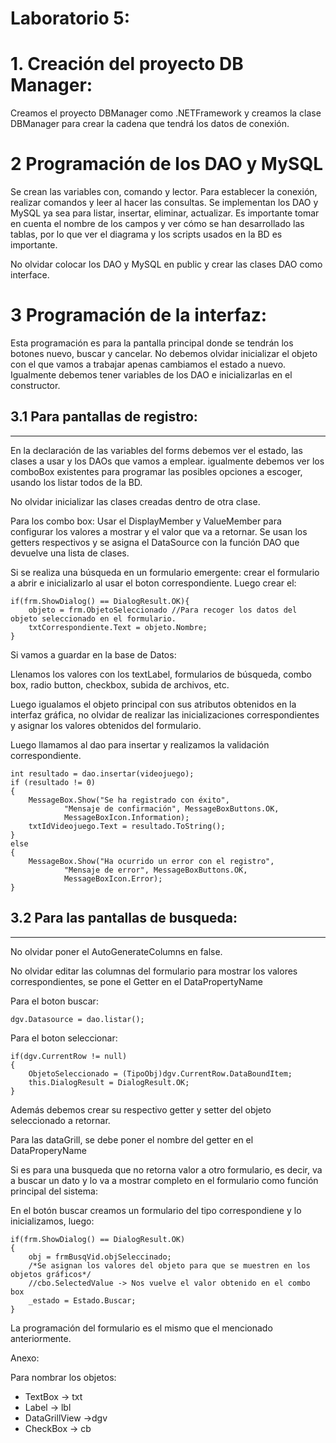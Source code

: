 # Laboratorio 5:
# 1. Creación del proyecto DB Manager:

Creamos el proyecto DBManager como .NETFramework y creamos la clase 
DBManager para crear la cadena que tendrá los datos de conexión.
# 2 Programación de los DAO y MySQL
Se crean las variables con, comando y lector. Para establecer la conexión, realizar comandos y leer al hacer las consultas.
Se implementan los DAO y MySQL ya sea para listar, insertar, eliminar, actualizar. Es importante tomar en cuenta 
el nombre de los campos y ver cómo se han desarrollado las tablas, por lo que ver el diagrama y los scripts usados en la BD es importante.

No olvidar colocar los DAO y MySQL en public y crear las clases DAO como interface.

# 3 Programación de la interfaz:
Esta programación es para la pantalla principal donde se tendrán los botones nuevo, buscar y cancelar.
No debemos olvidar inicializar el objeto con el que vamos a trabajar apenas cambiamos el estado a nuevo.
Igualmente debemos tener variables de los DAO e inicializarlas en el constructor.

## 3.1 Para pantallas de registro:
----

En la declaración de las variables del forms debemos ver el estado, las clases a usar y los DAOs que vamos a emplear.
igualmente debemos ver los comboBox existentes para programar las posibles opciones a escoger, usando los listar todos de la BD.

No olvidar inicializar las clases creadas dentro de otra clase.


Para los combo box:
Usar el DisplayMember y ValueMember para configurar los valores a mostrar y el valor que va a retornar.
Se usan los getters respectivos y se asigna el DataSource con la función DAO que devuelve una lista de clases.

Si se realiza una búsqueda en un formulario emergente:
crear el formulario a abrir e inicializarlo al usar el boton correspondiente.
Luego crear el:

	if(frm.ShowDialog() == DialogResult.OK){
		objeto = frm.ObjetoSeleccionado //Para recoger los datos del objeto seleccionado en el formulario.
		txtCorrespondiente.Text = objeto.Nombre;
	}

Si vamos a guardar en la base de Datos:

Llenamos los valores con los textLabel, formularios de búsqueda, combo box, radio button, checkbox, subida de archivos, etc.

Luego igualamos el objeto principal con sus atributos obtenidos en la interfaz gráfica, no olvidar de realizar las inicializaciones correspondientes y asignar los valores obtenidos del formulario.
		

Luego llamamos al dao para insertar y realizamos la validación correspondiente.

	int resultado = dao.insertar(videojuego);
	if (resultado != 0)
	{
		MessageBox.Show("Se ha registrado con éxito",
				"Mensaje de confirmación", MessageBoxButtons.OK,
				MessageBoxIcon.Information);
		txtIdVideojuego.Text = resultado.ToString();
	}
	else
	{
		MessageBox.Show("Ha ocurrido un error con el registro",
				"Mensaje de error", MessageBoxButtons.OK,
				MessageBoxIcon.Error);
	}

## 3.2 Para las pantallas de busqueda:
------
No olvidar poner el AutoGenerateColumns en false.


No olvidar editar las columnas del formulario para mostrar los valores correspondientes, se pone el Getter en el DataPropertyName

Para el boton buscar:

	dgv.Datasource = dao.listar();
Para el boton seleccionar:

	if(dgv.CurrentRow != null)
	{
		ObjetoSeleccionado = (TipoObj)dgv.CurrentRow.DataBoundItem;
		this.DialogResult = DialogResult.OK;
	}

Además debemos crear su respectivo getter y setter del objeto seleccionado a retornar.

Para las dataGrill, se debe poner el nombre del getter en el DataProperyName

Si es para una busqueda que no retorna valor a otro formulario, es decir, va a buscar un dato y lo va a mostrar completo en el formulario como función principal del sistema:

En el botón buscar creamos un formulario del tipo correspondiene y lo inicializamos, luego:

	if(frm.ShowDialog() == DialogResult.OK)
	{
		obj = frmBusqVid.objSeleccinado;
		/*Se asignan los valores del objeto para que se muestren en los objetos gráficos*/
		//cbo.SelectedValue -> Nos vuelve el valor obtenido en el combo box
		_estado = Estado.Buscar;
	}

La programación del formulario es el mismo que el mencionado anteriormente.


				
				
				
Anexo:

Para nombrar los objetos:
-	TextBox -> txt
-	Label -> lbl
-	DataGrillView ->dgv
-	CheckBox -> cb

		